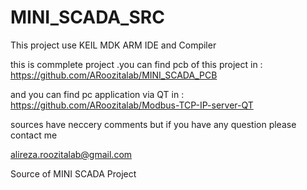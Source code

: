 # MINI_SCADA_SRC

This project use KEIL MDK ARM  IDE and Compiler

this is commplete project .you can find pcb of this project in :
https://github.com/ARoozitalab/MINI_SCADA_PCB

and you can find pc application via QT  in :
https://github.com/ARoozitalab/Modbus-TCP-IP-server-QT



sources have neccery comments but if you have any question please contact me

alireza.roozitalab@gmail.com


Source of MINI SCADA Project
